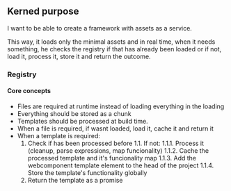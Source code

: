 ## Kerned purpose
I want to be able to create a framework with assets as a service.

This way, it loads only the minimal assets and in real time, when it needs something, he checks the registry if that 
has already been loaded or if not, load it, process it, store it and return the outcome.

### Registry 

#### Core concepts
* Files are required at runtime instead of loading everything in the loading
* Everything should be stored as a chunk
* Templates should be processed at build time.
* When a file is required, if wasnt loaded, load it, cache it and return it 
* When a template is required:
    1. Check if has been processed before
    1.1. If not:
    1.1.1. Process it (cleanup, parse expressions, map funcionality) 
    1.1.2. Cache the processed template and it's funcionality map 
    1.1.3. Add the webcomponent template element to the head of the project
    1.1.4. Store the template's functionality globally
    4. Return the template as a promise